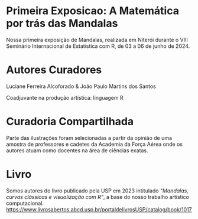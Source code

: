 # Primeira Exposicao: A Matemática por trás das Mandalas

Nossa primeira exposição de Mandalas, realizada em Niterói durante o VIII Seminário Internacional de Estatística com R, de 03 a 06 de junho de 2024.

# Autores Curadores

Luciane Ferreira Alcoforado & João Paulo Martins dos Santos

Coadjuvante na produção artística: linguagem R

# Curadoria Compartilhada

Parte das ilustrações foram selecionadas a partir da opinião de uma amostra de professores e cadetes da Academia da Força Aérea onde os autores atuam como docentes na área de ciências exatas.

# Livro

Somos autores do livro publicado pela USP em 2023 intitulado *"Mandalas, curvas clássicas e visualização com R"*, a base do nosso trabalho artístico computacional. <https://www.livrosabertos.abcd.usp.br/portaldelivrosUSP/catalog/book/1017>

